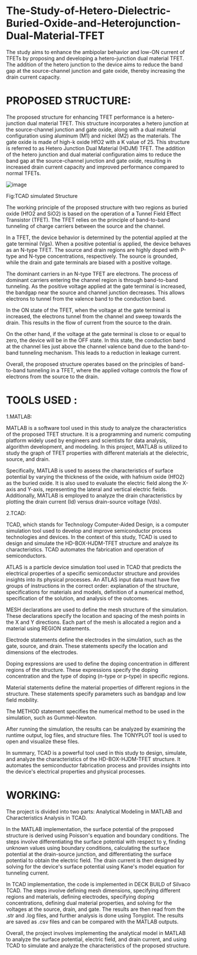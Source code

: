 # The-Study-of-Hetero-Dielectric-Buried-Oxide-and-Heterojunction-Dual-Material-TFET


The study aims to enhance the ambipolar behavior and low-ON current of TFETs by proposing and developing a hetero-junction dual material TFET. The addition of the hetero junction to the device aims to reduce the band gap at the source-channel junction and gate oxide, thereby increasing the drain current capacity.

# PROPOSED STRUCTURE:

The proposed structure for enhancing TFET performance is a hetero-junction dual material TFET. This structure incorporates a hetero junction at the source-channel junction and gate oxide, along with a dual material configuration using aluminum (M1) and nickel (M2) as the materials. The gate oxide is made of high-k oxide HfO2 with a K value of 25. This structure is referred to as Hetero Junction Dual Material (HDJM) TFET. The addition of the hetero junction and dual material configuration aims to reduce the band gap at the source-channel junction and gate oxide, resulting in increased drain current capacity and improved performance compared to normal TFETs.

![image](https://github.com/Bhoomi-sravanthi/The-Study-of-Hetero-Dielectric-Buried-Oxide-and-Heterojunction-Dual-Material-TFET/assets/124352354/76920679-1fa0-44de-90d1-0cc5645e378d)

Fig:TCAD simulated Structure

The working principle of the proposed structure with two regions as buried oxide (HfO2 and SiO2) is based on the operation of a Tunnel Field Effect Transistor (TFET). The TFET relies on the principle of band-to-band tunneling of charge carriers between the source and the channel.

In a TFET, the device behavior is determined by the potential applied at the gate terminal (Vgs). When a positive potential is applied, the device behaves as an N-type TFET. The source and drain regions are highly doped with P-type and N-type concentrations, respectively. The source is grounded, while the drain and gate terminals are biased with a positive voltage.

The dominant carriers in an N-type TFET are electrons. The process of dominant carriers entering the channel region is through band-to-band tunneling. As the positive voltage applied at the gate terminal is increased, the bandgap near the source and channel junction decreases. This allows electrons to tunnel from the valence band to the conduction band.

In the ON state of the TFET, when the voltage at the gate terminal is increased, the electrons tunnel from the channel and sweep towards the drain. This results in the flow of current from the source to the drain.

On the other hand, if the voltage at the gate terminal is close to or equal to zero, the device will be in the OFF state. In this state, the conduction band at the channel lies just above the channel valence band due to the band-to-band tunneling mechanism. This leads to a reduction in leakage current.

Overall, the proposed structure operates based on the principles of band-to-band tunneling in a TFET, where the applied voltage controls the flow of electrons from the source to the drain.

# TOOLS USED : 

1.MATLAB:

MATLAB is a software tool used in this study to analyze the characteristics of the proposed TFET structure. It is a programming and numeric computing platform 
widely used by engineers and scientists for data analysis, algorithm development, and modeling. In this project, MATLAB is utilized to study the graph of TFET 
properties with different materials at the dielectric, source, and drain.

  Specifically, MATLAB is used to assess the characteristics of surface potential by varying the thickness of the oxide, with hafnium oxide (HfO2) as the buried 
  oxide. It is also used to evaluate the electric field along the X-axis and Y-axis, representing the lateral and vertical electric fields. Additionally, MATLAB is 
  employed to analyze the drain characteristics by plotting the drain current (Id) versus drain-source voltage (Vds).
  
2.TCAD:
 
TCAD, which stands for Technology Computer-Aided Design, is a computer simulation tool used to develop and improve semiconductor process technologies and devices. 
In the context of this study, TCAD is used to design and simulate the HD-BOX-HJDM-TFET structure and analyze its characteristics. TCAD automates the fabrication 
and operation of semiconductors.

 ATLAS is a particle device simulation tool used in TCAD that predicts the electrical properties of a specific semiconductor structure and provides insights into its physical processes. An ATLAS input data must have five groups of instructions in the correct order: explanation of the structure, specifications for materials and models, definition of a numerical method, specification of the solution, and analysis of the outcomes.

MESH declarations are used to define the mesh structure of the simulation. These declarations specify the location and spacing of the mesh points in the X and Y directions. Each part of the mesh is allocated a region and a material using REGION statements.

Electrode statements define the electrodes in the simulation, such as the gate, source, and drain. These statements specify the location and dimensions of the electrodes.

Doping expressions are used to define the doping concentration in different regions of the structure. These expressions specify the doping concentration and the type of doping (n-type or p-type) in specific regions.

Material statements define the material properties of different regions in the structure. These statements specify parameters such as bandgap and low field mobility.

The METHOD statement specifies the numerical method to be used in the simulation, such as Gummel-Newton.

After running the simulation, the results can be analyzed by examining the runtime output, log files, and structure files. The TONYPLOT tool is used to open and visualize these files.

In summary, TCAD is a powerful tool used in this study to design, simulate, and analyze the characteristics of the HD-BOX-HJDM-TFET structure. It automates the semiconductor fabrication process and provides insights into the device's electrical properties and physical processes.

# WORKING:

The project is divided into two parts: Analytical Modeling in MATLAB and Characteristics Analysis in TCAD.

In the MATLAB implementation, the surface potential of the proposed structure is derived using Poisson's equation and boundary conditions. The steps involve differentiating the surface potential with respect to y, finding unknown values using boundary conditions, calculating the surface potential at the drain-source junction, and differentiating the surface potential to obtain the electric field. The drain current is then designed by solving for the device's surface potential using Kane's model equation for tunneling current.

In TCAD implementation, the code is implemented in DECK BUILD of Silvaco TCAD. The steps involve defining mesh dimensions, specifying different regions and materials, defining electrodes, specifying doping concentrations, defining dual material properties, and solving for the voltages at the source, drain, and gate. The results are then read from the .str and .log files, and further analysis is done using Tonyplot. The results are saved as .csv files and can be compared with the MATLAB outputs.

Overall, the project involves implementing the analytical model in MATLAB to analyze the surface potential, electric field, and drain current, and using TCAD to simulate and analyze the characteristics of the proposed structure.
